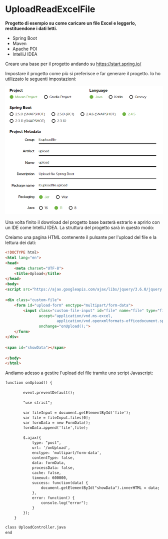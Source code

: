 # UploadReadExcelFile

**Progetto di esempio su come caricare un file Excel e leggerlo, restituendone i dati letti.**

* Spring Boot
* Maven
* Apache POI
* IntelliJ IDEA

Creare una base per il progetto andando su https://start.spring.io/

Impostare il progetto come più si preferisce e far generare il progetto. Io ho utilizzato le seguenti impostazioni:

![Alt text](/src/main/resources/images/spring_1.png "Optional Title")

Una volta finito il download del progetto base basterà estrarlo e aprirlo con un IDE come IntelliJ IDEA. La struttura del progetto sarà in questo modo:

Creiamo una pagina HTML contenente il pulsante per l'upload del file e la lettura dei dati:
```html
<!DOCTYPE html>
<html lang="en">
<head>
    <meta charset="UTF-8">
    <title>Upload</title>
</head>
<body>
<script src="https://ajax.googleapis.com/ajax/libs/jquery/3.6.0/jquery.min.js"></script>

<div class="custom-file">
    <form id="upload-form" enctype="multipart/form-data">
        <input class="custom-file-input" id="file" name="file" type="file"
               accept="application/vnd.ms-excel,
                       application/vnd.openxmlformats-officedocument.spreadsheetml.sheet"
               onchange="onUpload();">
    </form>
</div>

<span id="showData"></span>

</body>
</html>
```
Andiamo adesso a gestire l'upload del file tramite uno script Javascript:
```jshelllanguage
function onUpload() {

        event.preventDefault();

        "use strict";

        var fileInput = document.getElementById('file');
        var file = fileInput.files[0];
        var formData = new FormData();
        formData.append('file',file);

		$.ajax({
            type: "post",
            url: '/onUpload',
            enctype: 'multipart/form-data',
    		contentType: false,
            data: formData,
            processData: false,
            cache: false,
            timeout: 600000,
            success: function(data) {
                document.getElementById("showData").innerHTML = data;
            },
            error: function() {
                console.log("error");
            }
        });
    }
```

```html
class UploadController.java
end

```